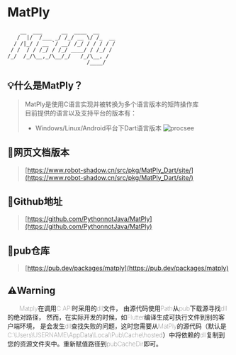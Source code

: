 # MatPly 

```text
    __  ___      __  ____  __     
   /  |/  /___ _/ /_/ __ \/ /_  __
  / /|_/ / __ `/ __/ /_/ / / / / /
 / /  / / /_/ / /_/ ____/ / /_/ / 
/_/  /_/\__,_/\__/_/   /_/\__, /  
                         /____/   
```

## 💡什么是MatPly？
> MatPly是使用C语言实现并被转换为多个语言版本的矩阵操作库  
> 目前提供的语言以及支持平台的版本有：
> - Windows/Linux/Android平台下Dart语言版本
> ![procsee](doc/API/Dart/src/process.png)

## 🔗网页文档版本
> [https://www.robot-shadow.cn/src/pkg/MatPly_Dart/site/](https://www.robot-shadow.cn/src/pkg/MatPly_Dart/site/)

## 🔗Github地址
> [https://github.com/PythonnotJava/MatPly](https://github.com/PythonnotJava/MatPly)

## 🔗pub仓库
> [https://pub.dev/packages/matply](https://pub.dev/packages/matply)

## ⚠️Warning
<p style="text-indent: 20pt;font-weight: lighter">
Matply在调用C API时采用的dll文件，
由源代码使用Path从pub下载源寻找dll的绝对路径，
然而，在实际开发的时候，如Flutter编译生成可执行文件到别的客户端环境，
是会发生dll查找失败的问题，这时您需要从MatPly的源代码（默认是C:\Users\USERNAME\AppData\Local\Pub\Cache\hosted）中将依赖的dll复制到您的资源文件夹中。重新赋值路径到pubCacheDir即可。
</p>
